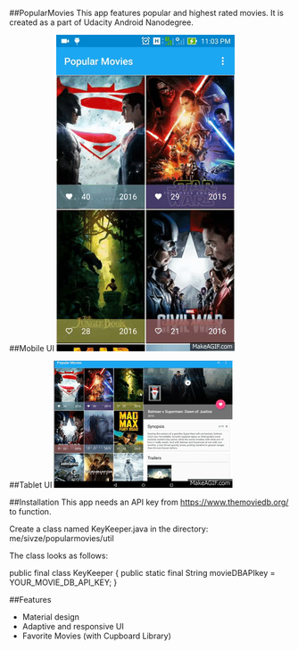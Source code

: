 ##PopularMovies
This app features popular and highest rated movies. It is created as a part of Udacity Android Nanodegree.

##Mobile UI
![alt tag](https://github.com/sivze/PopularMovies/blob/master/art/Mobile_Demo.gif)

##Tablet UI
![alt tag](https://github.com/sivze/PopularMovies/blob/master/art/Tablet_Demo.gif)

##Installation
This app needs an API key from https://www.themoviedb.org/ to function. 

Create a class named KeyKeeper.java in the directory: me/sivze/popularmovies/util

The class looks as follows:

public final class KeyKeeper { public static final String movieDBAPIkey = YOUR_MOVIE_DB_API_KEY; }

##Features
- Material design
- Adaptive and responsive UI
- Favorite Movies (with Cupboard Library)
